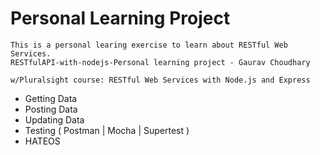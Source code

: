 # Personal Learning Project
~~~~~~~~~~~~~~~~~~~~~~~~~~~~~~~~~~~~~~~~~~~~~~~~~
This is a personal learing exercise to learn about RESTful Web Services.
RESTfulAPI-with-nodejs-Personal learning project - Gaurav Choudhary

w/Pluralsight course: RESTful Web Services with Node.js and Express
~~~~~~~~~~~~~~~~~~~~~~~~~~~~~~~~~~~~~~~~~~~~~~~~~
- Getting Data
- Posting Data
- Updating Data
- Testing ( Postman | Mocha | Supertest )
- HATEOS
